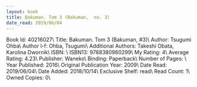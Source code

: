 ```yaml
---
layout: book
title: Bakuman. Tom 3 (Bakuman,  no. 3)
date_read: 2019/06/04
---
```


Book Id: 40216027\ 
Title: Bakuman. Tom 3 (Bakuman, #3)\ 
Author: Tsugumi Ohba\ 
Author l-f: Ohba, Tsugumi\ 
Additional Authors: Takeshi Obata, Karolina Dwornik\ 
ISBN: \ 
ISBN13: 9788380960299\ 
My Rating: 4\ 
Average Rating: 4.23\ 
Publisher: Waneko\ 
Binding: Paperback\ 
Number of Pages: \ 
Year Published: 2016\ 
Original Publication Year: 2009\ 
Date Read: 2019/06/04\ 
Date Added: 2018/10/14\ 
Exclusive Shelf: read\ 
Read Count: 1\ 
Owned Copies: 0\ 

